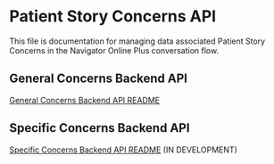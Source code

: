 # Patient Story Concerns API

This file is documentation for managing data associated Patient Story Concerns in the Navigator Online Plus conversation
flow.


## General Concerns Backend API

[General Concerns Backend API README](General_Concerns_API.md)


## Specific Concerns Backend API

[Specific Concerns Backend API README](Specific_Concerns_API.md) (IN DEVELOPMENT)
